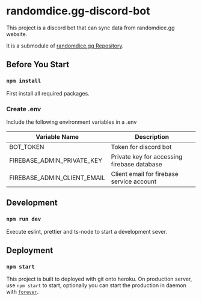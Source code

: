 # randomdice.gg-discord-bot
This project is a discord bot that can sync data from randomdice.gg website.

It is a submodule of [randomdice.gg Repository](https://github.com/JackyKit123/randomdice.gg).


## Before You Start

### `npm install`

First install all required packages.

### Create .env

Include the following environment variables in a .env

<table>
    <thead>
        <tr>
            <th>Variable Name</th>
            <th>Description</th>
        </tr>
    </thead>
    <tbody>
        <tr>
            <td>BOT_TOKEN</td>
            <td>Token for discord bot</td>
        </tr>
        <tr>
            <td>FIREBASE_ADMIN_PRIVATE_KEY</td>
            <td>Private key for accessing firebase database</td>
        </tr>
        <tr>
            <td>FIREBASE_ADMIN_CLIENT_EMAIL</td>
            <td>Client email for firebase service account</td>
        </tr>
    </tbody>
</table>

## Development

### `npm run dev`

Execute eslint, prettier and ts-node to start a development sever.

## Deployment

### `npm start`

This project is built to deployed with git onto heroku. On production server, use `npm start` to start, optionally you can start the production in daemon with [`forever`](https://www.npmjs.com/package/forever).
